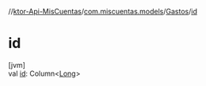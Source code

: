 //[ktor-Api-MisCuentas](../../../index.md)/[com.miscuentas.models](../index.md)/[Gastos](index.md)/[id](id.md)

# id

[jvm]\
val [id](id.md): Column&lt;[Long](https://kotlinlang.org/api/latest/jvm/stdlib/kotlin/-long/index.html)&gt;
